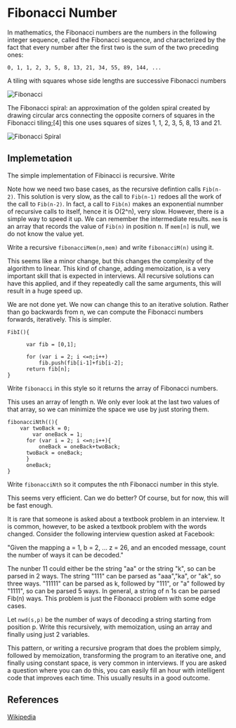 # Fibonacci Number

In mathematics, the Fibonacci numbers are the numbers in the following 
integer sequence, called the Fibonacci sequence, and characterized by 
the fact that every number after the first two is the sum of the two 
preceding ones:

`0, 1, 1, 2, 3, 5, 8, 13, 21, 34, 55, 89, 144, ...`

A tiling with squares whose side lengths are successive Fibonacci numbers

![Fibonacci](https://upload.wikimedia.org/wikipedia/commons/d/db/34%2A21-FibonacciBlocks.png)

The Fibonacci spiral: an approximation of the golden spiral created by drawing circular arcs connecting the opposite corners of squares in the Fibonacci tiling;[4] this one uses squares of sizes 1, 1, 2, 3, 5, 8, 13 and 21.

![Fibonacci Spiral](https://upload.wikimedia.org/wikipedia/commons/2/2e/FibonacciSpiral.svg)


## Implemetation

The simple implementation of Fibinacci is recursive. Write 

Note how we need two base cases, as the recursive defintion calls `Fib(n-2)`.   This solution is very slow, as the call to `Fib(n-1)` redoes all the work of the call to `Fib(n-2)`.  In fact, a call to `Fib(n)`  makes an exponential numnber of recursive calls to itself, hence it is O(2^n), very slow.  However, there is a simple way to speed it up.  We can remember the intermediate results.  `mem` is an array that records the value of `Fib(n)` in position n.  If `mem[n]` is null, we do not know the value yet.


Write  a recursive `fibonacciMem(n,mem)` and write `fibonacciM(n)` using it.

This seems like a minor change, but this changes the complexity of the algorithm to linear.  This kind of change, adding memoization, is a very important skill that is expected in interviews.  All recursive solutions can have this applied, and if they repeatedly call the same arguments, this will result in a huge speed up.

We are not done yet.  We now can change this to an iterative solution.  Rather than go backwards from n, we can compute the Fibonacci numbers forwards, iteratively.  This is simpler. 

```
FibI(){

      var fib = [0,1];
      
      for (var i = 2; i <=n;i++)
      	  fib.push(fib[i-1]+fib[i-2];
      return fib[n];	 
}
```

Write `fibonacci` in this style so it returns the array of Fibonacci numbers.

This uses an array of length n.  We only ever look at the last two values of that array, so we can minimize the space we use by just storing them.

```
fibonacciNth((){
	var twoBack = 0;
      	var oneBack = 1;
      for (var i = 2; i <=n;i++){
      	  oneBack = oneBack+twoBack;
	  twoBack = oneBack;
	  }
      oneBack;	 
}
```


Write  `fibonacciNth` so it computes the nth Fibonacci number in this style.


This seems very efficient.  Can we do better? Of course, but for now, this will be fast enough.  

It is rare that someone is asked about a textbook problem in an interview.  It is common, however, to be asked a textbook problem with the words changed.  Consider the following interview question asked at Facebook:

"Given the mapping a = 1, b = 2, ... z = 26, and an encoded message, count the number of ways it can be decoded."

The nunber 11 could either be the string "aa" or the string "k", so can be parsed in 2 ways.  The string "111" can be parsed as "aaa","ka", or "ak", so three ways.  "11111" can be parsed as k, followed by "111", or "a" followed by "1111", so can be parsed 5 ways.  In general, a string of n 1s can be parsed Fib(n) ways.  This problem is just the Fibonacci problem with some edge cases.  

Let `nwd(s,p)` be the number of ways of decoding a string starting from position p.  Write this recursively, with memoization, using an array and finally using just 2 variables.




This pattern, or writing a recursive program that does the problem
simply, followed by memoization, transforming the program to an
iterative one, and finally using constant space, is very common in
interviews.  If you are asked a question where you can do this, you
can easily fill an hour with intelligent code that improves each time.
This usually results in a good outcome.





## References

[Wikipedia](https://en.wikipedia.org/wiki/Fibonacci_number)
